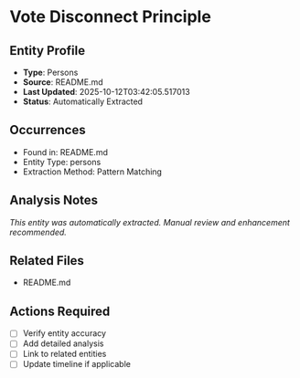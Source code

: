 # Vote Disconnect Principle

## Entity Profile
- **Type**: Persons
- **Source**: README.md
- **Last Updated**: 2025-10-12T03:42:05.517013
- **Status**: Automatically Extracted

## Occurrences
- Found in: README.md
- Entity Type: persons
- Extraction Method: Pattern Matching

## Analysis Notes
*This entity was automatically extracted. Manual review and enhancement recommended.*

## Related Files
- README.md

## Actions Required
- [ ] Verify entity accuracy
- [ ] Add detailed analysis
- [ ] Link to related entities
- [ ] Update timeline if applicable

